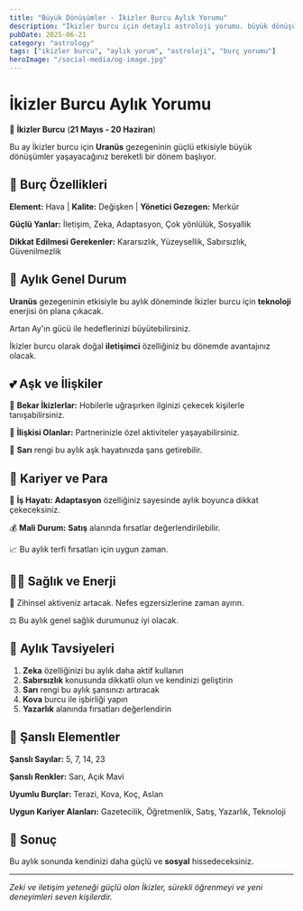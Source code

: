 ```yaml
---
title: "Büyük Dönüşümler - İkizler Burcu Aylık Yorumu"
description: "İkizler burcu için detaylı astroloji yorumu. büyük dönüşümler konusunda rehberlik."
pubDate: 2025-06-21
category: "astrology"
tags: ["i̇kizler burcu", "aylık yorum", "astroloji", "burç yorumu"]
heroImage: "/social-media/og-image.jpg"
---
```


# İkizler Burcu Aylık Yorumu

👯 **İkizler Burcu** (**21 Mayıs - 20 Haziran**)

Bu ay İkizler burcu için **Uranüs** gezegeninin güçlü etkisiyle büyük dönüşümler yaşayacağınız bereketli bir dönem başlıyor.

## 🌟 Burç Özellikleri

**Element:** Hava | **Kalite:** Değişken | **Yönetici Gezegen:** Merkür

**Güçlü Yanlar:** İletişim, Zeka, Adaptasyon, Çok yönlülük, Sosyallik

**Dikkat Edilmesi Gerekenler:** Kararsızlık, Yüzeysellik, Sabırsızlık, Güvenilmezlik

## 💫 Aylık Genel Durum

**Uranüs** gezegeninin etkisiyle bu aylık döneminde İkizler burcu için **teknoloji** enerjisi ön plana çıkacak.

Artan Ay'ın gücü ile hedeflerinizi büyütebilirsiniz.

İkizler burcu olarak doğal **i̇letişimci** özelliğiniz bu dönemde avantajınız olacak.

## 💕 Aşk ve İlişkiler

💖 **Bekar İkizlerlar:** Hobilerle uğraşırken ilginizi çekecek kişilerle tanışabilirsiniz.

💑 **İlişkisi Olanlar:** Partnerinizle özel aktiviteler yaşayabilirsiniz.

🌹 **Sarı** rengi bu aylık aşk hayatınızda şans getirebilir.

## 💼 Kariyer ve Para

🚀 **İş Hayatı:** **Adaptasyon** özelliğiniz sayesinde aylık boyunca dikkat çekeceksiniz.

💰 **Mali Durum:** **Satış** alanında fırsatlar değerlendirilebilir.

📈 Bu aylık terfi fırsatları için uygun zaman.

## 🏃‍♀️ Sağlık ve Enerji

💨 Zihinsel aktiveniz artacak. Nefes egzersizlerine zaman ayırın.

⚖️ Bu aylık genel sağlık durumunuz iyi olacak.

## 🎯 Aylık Tavsiyeleri

1. **Zeka** özelliğinizi bu aylık daha aktif kullanın
2. **Sabırsızlık** konusunda dikkatli olun ve kendinizi geliştirin
3. **Sarı** rengi bu aylık şansınızı artıracak
4. **Kova** burcu ile işbirliği yapın
5. **Yazarlık** alanında fırsatları değerlendirin

## 🔮 Şanslı Elementler

**Şanslı Sayılar:** 5, 7, 14, 23

**Şanslı Renkler:** Sarı, Açık Mavi

**Uyumlu Burçlar:** Terazi, Kova, Koç, Aslan

**Uygun Kariyer Alanları:** Gazetecilik, Öğretmenlik, Satış, Yazarlık, Teknoloji

## 💫 Sonuç

Bu aylık sonunda kendinizi daha güçlü ve **sosyal** hissedeceksiniz.

---

*Zeki ve iletişim yeteneği güçlü olan İkizler, sürekli öğrenmeyi ve yeni deneyimleri seven kişilerdir.*
